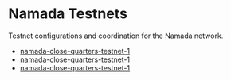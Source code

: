 # Namada Testnets

Testnet configurations and coordination for the Namada network.

- [namada-close-quarters-testnet-1](./namada-close-quarters-testnet-1)
- [namada-close-quarters-testnet-1](./namada-close-quarters-testnet-2)
- [namada-close-quarters-testnet-1](./namada-close-quarters-testnet-3)

